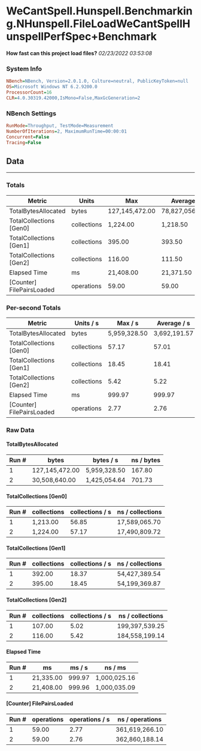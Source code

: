 ﻿# WeCantSpell.Hunspell.Benchmarking.NHunspell.FileLoadWeCantSpellHunspellPerfSpec+Benchmark
__How fast can this project load files?__
_02/23/2022 03:53:08_
### System Info
```ini
NBench=NBench, Version=2.0.1.0, Culture=neutral, PublicKeyToken=null
OS=Microsoft Windows NT 6.2.9200.0
ProcessorCount=16
CLR=4.0.30319.42000,IsMono=False,MaxGcGeneration=2
```

### NBench Settings
```ini
RunMode=Throughput, TestMode=Measurement
NumberOfIterations=2, MaximumRunTime=00:00:01
Concurrent=False
Tracing=False
```

## Data
-------------------

### Totals
|          Metric |           Units |             Max |         Average |             Min |          StdDev |
|---------------- |---------------- |---------------- |---------------- |---------------- |---------------- |
|TotalBytesAllocated |           bytes |  127,145,472.00 |   78,827,056.00 |   30,508,640.00 |   68,332,559.22 |
|TotalCollections [Gen0] |     collections |        1,224.00 |        1,218.50 |        1,213.00 |            7.78 |
|TotalCollections [Gen1] |     collections |          395.00 |          393.50 |          392.00 |            2.12 |
|TotalCollections [Gen2] |     collections |          116.00 |          111.50 |          107.00 |            6.36 |
|    Elapsed Time |              ms |       21,408.00 |       21,371.50 |       21,335.00 |           51.62 |
|[Counter] FilePairsLoaded |      operations |           59.00 |           59.00 |           59.00 |            0.00 |

### Per-second Totals
|          Metric |       Units / s |         Max / s |     Average / s |         Min / s |      StdDev / s |
|---------------- |---------------- |---------------- |---------------- |---------------- |---------------- |
|TotalBytesAllocated |           bytes |    5,959,328.50 |    3,692,191.57 |    1,425,054.64 |    3,206,215.80 |
|TotalCollections [Gen0] |     collections |           57.17 |           57.01 |           56.85 |            0.23 |
|TotalCollections [Gen1] |     collections |           18.45 |           18.41 |           18.37 |            0.05 |
|TotalCollections [Gen2] |     collections |            5.42 |            5.22 |            5.02 |            0.29 |
|    Elapsed Time |              ms |          999.97 |          999.97 |          999.96 |            0.01 |
|[Counter] FilePairsLoaded |      operations |            2.77 |            2.76 |            2.76 |            0.01 |

### Raw Data
#### TotalBytesAllocated
|           Run # |           bytes |       bytes / s |      ns / bytes |
|---------------- |---------------- |---------------- |---------------- |
|               1 |  127,145,472.00 |    5,959,328.50 |          167.80 |
|               2 |   30,508,640.00 |    1,425,054.64 |          701.73 |

#### TotalCollections [Gen0]
|           Run # |     collections | collections / s |ns / collections |
|---------------- |---------------- |---------------- |---------------- |
|               1 |        1,213.00 |           56.85 |   17,589,065.70 |
|               2 |        1,224.00 |           57.17 |   17,490,809.72 |

#### TotalCollections [Gen1]
|           Run # |     collections | collections / s |ns / collections |
|---------------- |---------------- |---------------- |---------------- |
|               1 |          392.00 |           18.37 |   54,427,389.54 |
|               2 |          395.00 |           18.45 |   54,199,369.87 |

#### TotalCollections [Gen2]
|           Run # |     collections | collections / s |ns / collections |
|---------------- |---------------- |---------------- |---------------- |
|               1 |          107.00 |            5.02 |  199,397,539.25 |
|               2 |          116.00 |            5.42 |  184,558,199.14 |

#### Elapsed Time
|           Run # |              ms |          ms / s |         ns / ms |
|---------------- |---------------- |---------------- |---------------- |
|               1 |       21,335.00 |          999.97 |    1,000,025.16 |
|               2 |       21,408.00 |          999.96 |    1,000,035.09 |

#### [Counter] FilePairsLoaded
|           Run # |      operations |  operations / s | ns / operations |
|---------------- |---------------- |---------------- |---------------- |
|               1 |           59.00 |            2.77 |  361,619,266.10 |
|               2 |           59.00 |            2.76 |  362,860,188.14 |


